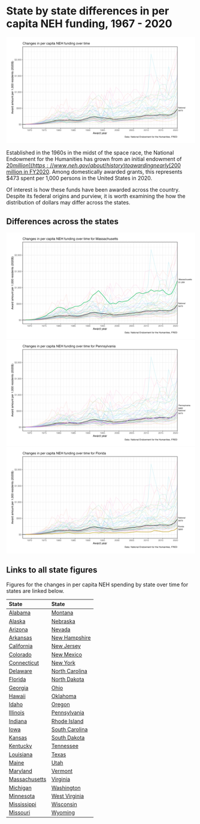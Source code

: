 ---
---

# State by state differences in per capita NEH funding, 1967 - 2020


![National Changes in per capita NEH funding over time](./figures/US.png)

Established in the 1960s in the midst of the space race, the National Endowment
for the Humanities has grown from an initial endowment of [$20
million](https://www.neh.gov/about/history) to awarding nearly [$200 million in
FY2020](https://www.neh.gov/sites/default/files/inline-files/NEH%202020%20Annual%20Report.pdf).
Among domestically awarded grants, this represents $473 spent per 1,000 persons
in the United States in 2020.

Of interest is how these funds have been awarded across the country. Despite its
federal origins and purview, it is worth examining the how the distribution of
dollars may differ across the states.

## Differences across the states

![Changes in per capita NEH funding over time for Massachussetts](./figures/MA.png)
![Changes in per capita NEH funding over time for Pennsylvania](./figures/PA.png)
![Changes in per capita NEH funding over time for Florida](./figures/FL.png)

## Links to all state figures

Figures for the changes in per capita NEH spending by state over time for states
are linked below.

<div align="center">

| State                             | State                              |
|:----------------------------------|:-----------------------------------|
| [Alabama](./figures/AL.png)       | [Montana](./figures/MT.png)        |
| [Alaska](./figures/AK.png)        | [Nebraska](./figures/NE.png)       |
| [Arizona](./figures/AZ.png)       | [Nevada](./figures/NV.png)         |
| [Arkansas](./figures/AR.png)      | [New Hampshire](./figures/NH.png)  |
| [California](./figures/CA.png)    | [New Jersey](./figures/NJ.png)     |
| [Colorado](./figures/CO.png)      | [New Mexico](./figures/NM.png)     |
| [Connecticut](./figures/CT.png)   | [New York](./figures/NY.png)       |
| [Delaware](./figures/DE.png)      | [North Carolina](./figures/NC.png) |
| [Florida](./figures/FL.png)       | [North Dakota](./figures/ND.png)   |
| [Georgia](./figures/GA.png)       | [Ohio](./figures/OH.png)           |
| [Hawaii](./figures/HI.png)        | [Oklahoma](./figures/OK.png)       |
| [Idaho](./figures/ID.png)         | [Oregon](./figures/OR.png)         |
| [Illinois](./figures/IL.png)      | [Pennsylvania](./figures/PA.png)   |
| [Indiana](./figures/IN.png)       | [Rhode Island](./figures/RI.png)   |
| [Iowa](./figures/IA.png)          | [South Carolina](./figures/SC.png) |
| [Kansas](./figures/KS.png)        | [South Dakota](./figures/SD.png)   |
| [Kentucky](./figures/KY.png)      | [Tennessee](./figures/TN.png)      |
| [Louisiana](./figures/LA.png)     | [Texas](./figures/TX.png)          |
| [Maine](./figures/ME.png)         | [Utah](./figures/UT.png)           |
| [Maryland](./figures/MD.png)      | [Vermont](./figures/VT.png)        |
| [Massachusetts](./figures/MA.png) | [Virginia](./figures/VA.png)       |
| [Michigan](./figures/MI.png)      | [Washington](./figures/WA.png)     |
| [Minnesota](./figures/MN.png)     | [West Virginia](./figures/WV.png)  |
| [Mississippi](./figures/MS.png)   | [Wisconsin](./figures/WI.png)      |
| [Missouri](./figures/MO.png)      | [Wyoming](./figures/WY.png)        |

</div>
